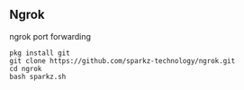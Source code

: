 ## Ngrok

ngrok port forwarding
```
pkg install git
git clone https://github.com/sparkz-technology/ngrok.git
cd ngrok
bash sparkz.sh
```
